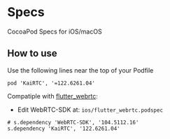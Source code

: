 # Specs

CocoaPod Specs for iOS/macOS

## How to use

Use the following lines near the top of your Podfile

<!-- ```podspec
source 'https://github.com/webrtc-sdk/Specs.git'
``` -->

```podspec
pod 'KaiRTC', '=122.6261.04'
```

Compatiple with [flutter_webrtc](https://github.com/flutter-webrtc/flutter-webrtc):

- Edit WebRTC-SDK at: `ios/flutter_webrtc.podspec`

```podspec
# s.dependency 'WebRTC-SDK', '104.5112.16'
s.dependency 'KaiRTC', '122.6261.04'
```
